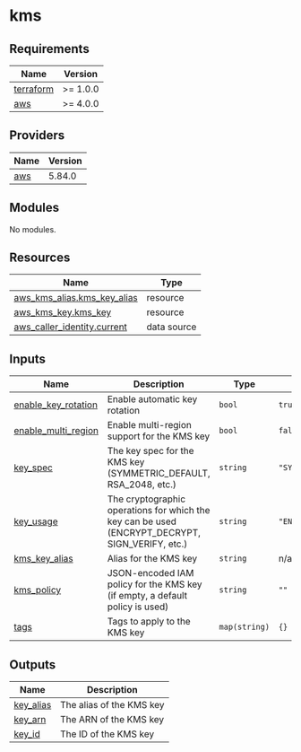 # kms

<!-- BEGIN_TF_DOCS -->
## Requirements

| Name | Version |
|------|---------|
| <a name="requirement_terraform"></a> [terraform](#requirement\_terraform) | >= 1.0.0 |
| <a name="requirement_aws"></a> [aws](#requirement\_aws) | >= 4.0.0 |

## Providers

| Name | Version |
|------|---------|
| <a name="provider_aws"></a> [aws](#provider\_aws) | 5.84.0 |

## Modules

No modules.

## Resources

| Name | Type |
|------|------|
| [aws_kms_alias.kms_key_alias](https://registry.terraform.io/providers/hashicorp/aws/latest/docs/resources/kms_alias) | resource |
| [aws_kms_key.kms_key](https://registry.terraform.io/providers/hashicorp/aws/latest/docs/resources/kms_key) | resource |
| [aws_caller_identity.current](https://registry.terraform.io/providers/hashicorp/aws/latest/docs/data-sources/caller_identity) | data source |

## Inputs

| Name | Description | Type | Default | Required |
|------|-------------|------|---------|:--------:|
| <a name="input_enable_key_rotation"></a> [enable\_key\_rotation](#input\_enable\_key\_rotation) | Enable automatic key rotation | `bool` | `true` | no |
| <a name="input_enable_multi_region"></a> [enable\_multi\_region](#input\_enable\_multi\_region) | Enable multi-region support for the KMS key | `bool` | `false` | no |
| <a name="input_key_spec"></a> [key\_spec](#input\_key\_spec) | The key spec for the KMS key (SYMMETRIC\_DEFAULT, RSA\_2048, etc.) | `string` | `"SYMMETRIC_DEFAULT"` | no |
| <a name="input_key_usage"></a> [key\_usage](#input\_key\_usage) | The cryptographic operations for which the key can be used (ENCRYPT\_DECRYPT, SIGN\_VERIFY, etc.) | `string` | `"ENCRYPT_DECRYPT"` | no |
| <a name="input_kms_key_alias"></a> [kms\_key\_alias](#input\_kms\_key\_alias) | Alias for the KMS key | `string` | n/a | yes |
| <a name="input_kms_policy"></a> [kms\_policy](#input\_kms\_policy) | JSON-encoded IAM policy for the KMS key (if empty, a default policy is used) | `string` | `""` | no |
| <a name="input_tags"></a> [tags](#input\_tags) | Tags to apply to the KMS key | `map(string)` | `{}` | no |

## Outputs

| Name | Description |
|------|-------------|
| <a name="output_key_alias"></a> [key\_alias](#output\_key\_alias) | The alias of the KMS key |
| <a name="output_key_arn"></a> [key\_arn](#output\_key\_arn) | The ARN of the KMS key |
| <a name="output_key_id"></a> [key\_id](#output\_key\_id) | The ID of the KMS key |
<!-- END_TF_DOCS -->
